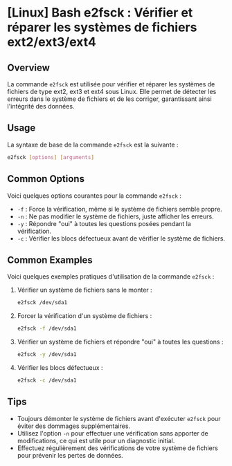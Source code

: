 # [Linux] Bash e2fsck : Vérifier et réparer les systèmes de fichiers ext2/ext3/ext4

## Overview
La commande `e2fsck` est utilisée pour vérifier et réparer les systèmes de fichiers de type ext2, ext3 et ext4 sous Linux. Elle permet de détecter les erreurs dans le système de fichiers et de les corriger, garantissant ainsi l'intégrité des données.

## Usage
La syntaxe de base de la commande `e2fsck` est la suivante :

```bash
e2fsck [options] [arguments]
```

## Common Options
Voici quelques options courantes pour la commande `e2fsck` :

- `-f` : Force la vérification, même si le système de fichiers semble propre.
- `-n` : Ne pas modifier le système de fichiers, juste afficher les erreurs.
- `-y` : Répondre "oui" à toutes les questions posées pendant la vérification.
- `-c` : Vérifier les blocs défectueux avant de vérifier le système de fichiers.

## Common Examples
Voici quelques exemples pratiques d'utilisation de la commande `e2fsck` :

1. Vérifier un système de fichiers sans le monter :
   ```bash
   e2fsck /dev/sda1
   ```

2. Forcer la vérification d'un système de fichiers :
   ```bash
   e2fsck -f /dev/sda1
   ```

3. Vérifier un système de fichiers et répondre "oui" à toutes les questions :
   ```bash
   e2fsck -y /dev/sda1
   ```

4. Vérifier les blocs défectueux :
   ```bash
   e2fsck -c /dev/sda1
   ```

## Tips
- Toujours démonter le système de fichiers avant d'exécuter `e2fsck` pour éviter des dommages supplémentaires.
- Utilisez l'option `-n` pour effectuer une vérification sans apporter de modifications, ce qui est utile pour un diagnostic initial.
- Effectuez régulièrement des vérifications de votre système de fichiers pour prévenir les pertes de données.